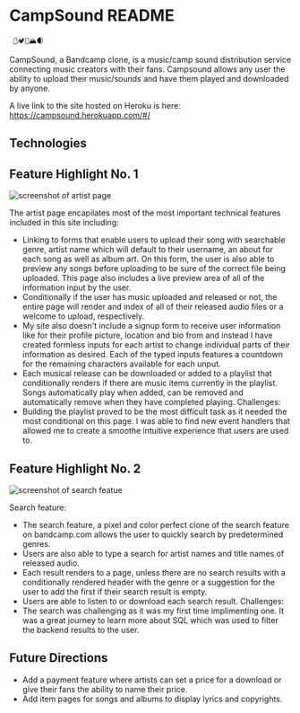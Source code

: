 # CampSound README
     🌊🏕🌳🏔🌒
     
CampSound, a Bandcamp clone, is a music/camp sound distribution service connecting music creators with their fans. Campsound allows any user the ability to upload their music/sounds and have them played and downloaded by anyone.

A live link to the site hosted on Heroku is here: https://campsound.herokuapp.com/#/

## Technologies

## Feature Highlight No. 1
![screenshot of artist page](https://campsound-dev.s3-us-west-1.amazonaws.com/Screen+Shot+2020-12-22+at+10.55.11+PM.png)

The artist page encapilates most of the most important technical features included in this site including: 
* Linking to forms that enable users to upload their song with searchable genre, artist name which will default to their username, an about for each song as well as album art. On this form, the user is also able to preview any songs before uploading to be sure of the correct file being uploaded. This page also includes a live preview area of all of the information input by the user.
* Conditionally if the user has music uploaded and released or not, the entire page will render and index of all of their released audio files or a welcome to upload, respectively.
* My site also doesn't include a signup form to receive user information like for their profile picture, location and bio from and instead I have created formless inputs for each artist to change individual parts of their information as desired. Each of the typed inputs features a countdown for the remaining characters available for each unput. 
* Each musical release can be downloaded or added to a playlist that conditionally renders if there are music items currently in the playlist. Songs automatically play when added, can be removed and automatically remove when they have completed playing.
Challenges:
* Building the playlist proved to be the most difficult task as it needed the most conditional on this page. I was able to find new event handlers that allowed me to create a smoothe intuitive experience that users are used to.


## Feature Highlight No. 2
![screenshot of search featue](https://campsound-dev.s3-us-west-1.amazonaws.com/Screen+Shot+2020-12-22+at+10.46.05+PM.png)

Search feature:
* The search feature, a pixel and color perfect clone of the search feature on bandcamp.com allows the user to quickly search by predetermined genres.
* Users are also able to type a search for artist names and title names of released audio.
* Each result renders to a page, unless there are no search results with a conditionally rendered header with the genre or a suggestion for the user to add the first if their search result is empty.
* Users are able to listen to or download each search result.
Challenges:
* The search was challenging as it was my first time implimenting one. It was a great journey to learn more about SQL which was used to filter the backend results to the user.

## Future Directions
* Add a payment feature where artists can set a price for a download or give their fans the ability to name their price.
* Add item pages for songs and albums to display lyrics and copyrights.
